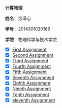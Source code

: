   **计算物理**
 
  **姓名**：涂泽心
 
  **学号**：2014301020169
  
  **学院**：物理科学与技术学院
  
- [x] [First Assignment](https://github.com/Tuzexin/computationalphysics_N2014301020169/blob/master/First%20Assignment)
- [x] [Second Assignment](https://github.com/Tuzexin/computationalphysics_N2014301020169/blob/master/Second%20%20Assignment.PNG)  
- [x] [Third Assignment](https://github.com/Tuzexin/computationalphysics_N2014301020169/blob/master/Third%20Assignment.md)
- [x] [Fourth Assignment](https://github.com/Tuzexin/computationalphysics_N2014301020169/blob/master/Fourth%20Assignment.md)
- [x] [Fifth Assignment](https://github.com/Tuzexin/computationalphysics_N2014301020169/blob/master/Fifth%20Assignment%20.md)
- [x] [Seventh Assignment](https://www.zybuluo.com/15927559519/note/557786)
- [x] [Eighth Assignment](https://www.zybuluo.com/15927559519/note/565789)
- [x] [Nineth Assignment](https://www.zybuluo.com/15927559519/note/573609)
- [x] [Tenth Assignment](https://www.zybuluo.com/15927559519/note/581683)
- [x] [eleventh Assignment](https://www.zybuluo.com/15927559519/note/590001)
